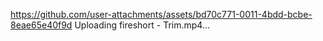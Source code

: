 https://github.com/user-attachments/assets/bd70c771-0011-4bdd-bcbe-8eae65e40f9d
Uploading fireshort - Trim.mp4…

